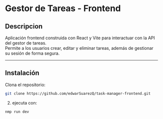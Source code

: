 # Gestor de Tareas - Frontend

## Descripcion

Aplicación frontend construida con React y Vite para interactuar con la API del gestor de tareas.  
Permite a los usuarios crear, editar y eliminar tareas, además de gestionar su sesión de forma segura.

---

## Instalación

Clona el repositorio:

```bash
git clone https://github.com/edwarSuarezQ/task-manager-frontend.git
```

2. ejecuta con:

```bash
nmp run dev
```
